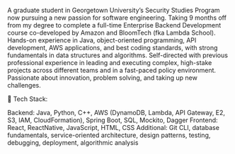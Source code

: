 A graduate student in Georgetown University’s Security Studies Program now pursuing a new passion for software engineering. Taking 9 months off from my degree to complete a full-time Enterprise Backend Development course co-developed by Amazon and BloomTech (fka Lambda School). Hands-on experience in Java, object-oriented programming, API development, AWS applications, and best coding standards, with strong fundamentals in data structures and algorithms. Self-directed with previous professional experience in leading and executing complex, high-stake projects across different teams and in a fast-paced policy environment. Passionate about innovation, problem solving, and taking up new challenges.


📌 Tech Stack:

Backend: Java, Python, C++,  AWS (DynamoDB, Lambda, API Gateway, E2, S3, IAM, CloudFormation), Spring Boot, SQL, Mockito, Dagger 
Frontend: React, ReactNative, JavaScript, HTML, CSS
Additional: Git CLI, database fundamentals, service-oriented architecture, design patterns, testing, debugging, deployment, algorithmic analysis
